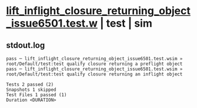# [lift_inflight_closure_returning_object_issue6501.test.w](../../../../../tests/valid/lift_inflight_closure_returning_object_issue6501.test.w) | test | sim

## stdout.log
```log
pass ─ lift_inflight_closure_returning_object_issue6501.test.wsim » root/Default/test:test qualify closure returning a preflight object
pass ─ lift_inflight_closure_returning_object_issue6501.test.wsim » root/Default/test:test qualify closure returning an inflight object

Tests 2 passed (2)
Snapshots 1 skipped
Test Files 1 passed (1)
Duration <DURATION>
```

